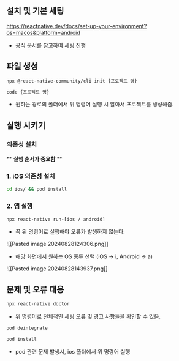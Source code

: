 ## 설치 및 기본 세팅
https://reactnative.dev/docs/set-up-your-environment?os=macos&platform=android
- 공식 문서를 참고하여 세팅 진행

## 파일 생성
``` bash
npx @react-native-community/cli init {프로젝트 명}

code {프로젝트 명}
```
- 원하는 경로의 폴더에서 위 명령어 실행 시 알아서 프로젝트를 생성해줌.


## 실행 시키기
### 의존성 설치
** **실행 순서가 중요함** **
### 1. iOS 의존성 설치

``` bash
cd ios/ && pod install
```

### 2. 앱 실행
``` bash
npx react-native run-[ios / android]
```
- 꼭 위 명령어로 실행해야 오류가 발생하지 않는다.

![[Pasted image 20240828124306.png]]
- 해당 화면에서 원하는 OS 종류 선택 (iOS -> i, Android -> a)

![[Pasted image 20240828143937.png]]

## 문제 및 오류 대응
``` bash
npx react-native doctor 
```
- 위 명령어로 전체적인 세팅 오류 및 경고 사항들을 확인할 수 있음.
```bash
pod deintegrate

pod install
```
- pod 관련 문제 발생시, ios 폴더에서 위 명령어 실행
